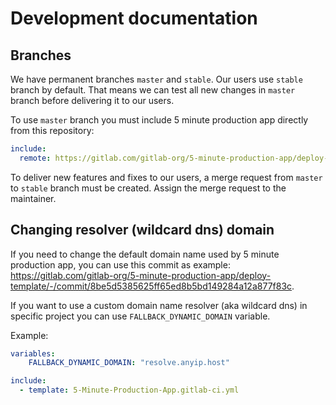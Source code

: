 # Development documentation

## Branches

We have permanent branches `master` and `stable`. Our users use `stable` branch by default. That means we can test all new changes in `master` branch before delivering it to our users. 

To use `master` branch you must include 5 minute production app directly from this repository:

```yml
include:
  remote: https://gitlab.com/gitlab-org/5-minute-production-app/deploy-template/-/raw/stable/deploy.yml
```

To deliver new features and fixes to our users, a merge request from `master` to `stable` branch must be created. Assign the merge request to the maintainer. 

## Changing resolver (wildcard dns) domain

If you need to change the default domain name used by 5 minute production app, you can use this commit as example: 
https://gitlab.com/gitlab-org/5-minute-production-app/deploy-template/-/commit/8be5d5385625ff65ed8b5bd149284a12a877f83c. 

If you want to use a custom domain name resolver (aka wildcard dns) in specific project you can use `FALLBACK_DYNAMIC_DOMAIN` variable. 

Example: 

```yml
variables:
    FALLBACK_DYNAMIC_DOMAIN: "resolve.anyip.host"

include:
  - template: 5-Minute-Production-App.gitlab-ci.yml
```
